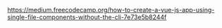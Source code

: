 https://medium.freecodecamp.org/how-to-create-a-vue-js-app-using-single-file-components-without-the-cli-7e73e5b8244f